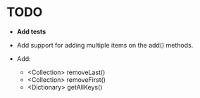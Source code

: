 ﻿# TODO

- **Add tests**

- Add support for adding multiple items on the add() methods.

- Add:
  - \<Collection\> removeLast()
  - \<Collection\> removeFirst()
  - \<Dictionary\> getAllKeys()
